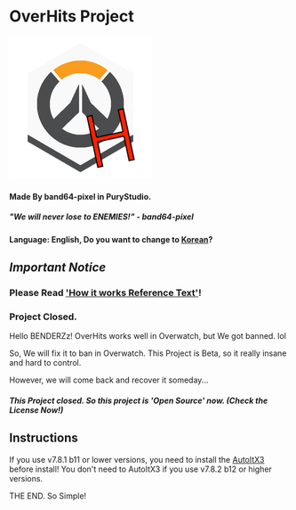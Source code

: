 # OverHits Project

![OverHits](https://github.com/band64-pixel/OverHits/blob/master/OverHits/Resources/overhits.png)
#### Made By band64-pixel in PuryStudio.

##### "We will never lose to ENEMIES!" - band64-pixel

#### Language: English, Do you want to change to [Korean](https://github.com/band64-pixel/OverHits/blob/master/README-ko.md)?

## *Important Notice*

### Please Read ['How it works Reference Text'](https://github.com/band64-pixel/OverHits/blob/master/HowItWorks.md)!
### Project Closed.
Hello BENDERZz! OverHits works well in Overwatch, but We got banned. lol

So, We will fix it to ban in Overwatch. This Project is Beta, so it really insane and hard to control.

However, we will come back and recover it someday...


##### This Project closed. So this project is 'Open Source' now. (Check the License Now!)

## Instructions

If you use v7.8.1 b11 or lower versions, you need to install the [AutoItX3](https://www.autoitscript.com/site/autoit/downloads/) before install! You don't need to AutoItX3 if you use v7.8.2 b12 or higher versions.

THE END. So Simple!
